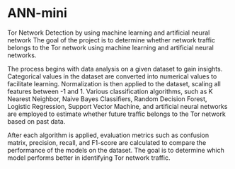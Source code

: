 # ANN-mini
Tor Network Detection by using  machine learning and artificial  neural network
 The goal of the project is to determine whether network traffic belongs to the Tor network using machine learning and artificial neural networks.

The process begins with data analysis on a given dataset to gain insights. Categorical values in the dataset are converted into numerical values to facilitate learning. Normalization is then applied to the dataset, scaling all features between -1 and 1. Various classification algorithms, such as K Nearest Neighbor, Naive Bayes Classifiers, Random Decision Forest, Logistic Regression, Support Vector Machine, and artificial neural networks are employed to estimate whether future traffic belongs to the Tor network based on past data.

After each algorithm is applied, evaluation metrics such as confusion matrix, precision, recall, and F1-score are calculated to compare the performance of the models on the dataset. The goal is to determine which model performs better in identifying Tor network traffic.

